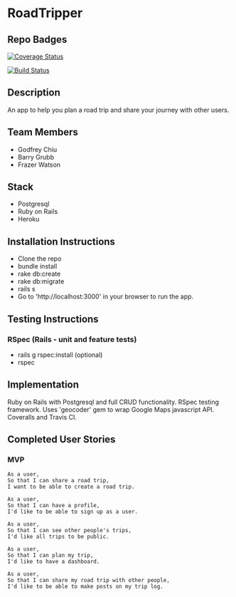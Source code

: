 # RoadTripper

## Repo Badges

[![Coverage Status](https://coveralls.io/repos/github/frazerWatson/road_tripper/badge.svg?branch=master)](https://coveralls.io/github/frazerWatson/road_tripper?branch=master)

[![Build Status](https://travis-ci.org/frazerWatson/road_tripper.svg?branch=master)](https://travis-ci.org/frazerWatson/road_tripper)

## Description

An app to help you plan a road trip and share your journey with other users.

## Team Members
- Godfrey Chiu
- Barry Grubb
- Frazer Watson

## Stack

- Postgresql
- Ruby on Rails
- Heroku

## Installation Instructions
- Clone the repo
- bundle install
- rake db:create
- rake db:migrate
- rails s
- Go to 'http://localhost:3000' in your browser to run the app.

## Testing Instructions

### RSpec (Rails - unit and feature tests)
- rails g rspec:install (optional)
- rspec

## Implementation

Ruby on Rails with Postgresql and full CRUD functionality. RSpec testing framework. Uses 'geocoder' gem to wrap Google Maps javascript API. Coveralls and Travis CI.

## Completed User Stories

### MVP

```
As a user,
So that I can share a road trip,
I want to be able to create a road trip.
```
```
As a user,
So that I can have a profile,
I'd like to be able to sign up as a user.
```
```
As a user,
So that I can see other people's trips,
I'd like all trips to be public.
```
```
As a user,
So that I can plan my trip,
I'd like to have a dashboard.
```
```
As a user,
So that I can share my road trip with other people,
I'd like to be able to make posts on my trip log.
```
```

















